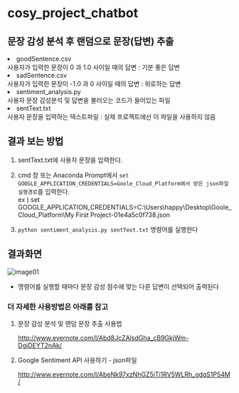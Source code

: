 # cosy_project_chatbot
## 문장 감성 분석 후 랜덤으로 문장(답변) 추출 
<li> goodSentence.csv </li>
  사용자가 입력한 문장이 0 과 1.0 사이일 때의 답변 : 기분 좋은 답변 
<li> sadSentence.csv </li>
  사용자가 입력한 문장이 -1.0 과 0 사이일 때의 답변 : 위로하는 답변 
<li> sentiment_analysis.py </li>
  사용자 문장 감성분석 및 답변을 불러오는 코드가 들어있는 파일
<li> sentText.txt </li>
  사용자 문장을 입력하는 텍스트파일 : 실제 프로젝트에선 이 파일을 사용하지 않음
  

## 결과 보는 방법 
1. sentText.txt에 사용자 문장을 입력한다.
2. cmd 창 또는 Anaconda Prompt에서 
`set GOOGLE_APPLICATION_CREDENTIALS=Goole_Cloud_Platform에서 받은 json파일 실행경로`를 입력한다.  
ex ) set GOOGLE_APPLICATION_CREDENTIALS=C:\Users\happy\Desktop\Goole_Cloud_Platform\My First Project-01e4a5c0f738.json


3. `python sentiment_analysis.py sentText.txt` 명령어를 실행한다



## 결과화면
![image01](https://user-images.githubusercontent.com/29648470/39761815-05920efe-5314-11e8-9efe-a00d3df2ce0f.png)
* 명령어를 실행할 때마다 문장 감성 점수에 맞는 다른 답변이 선택되어 출력된다


### 더 자세한 사용방법은 아래를 참고

1. 문장 감성 분석 및 랜덤 문장 추출 사용법<p> 
http://www.evernote.com/l/Abd8JcZAlsdGha_cB9GkjWm-DgiDEYT2nAk/ <p>
2. Google Sentiment API 사용하기 - json파일 <p>
http://www.evernote.com/l/AbeNk97xzNhGZ5iTi1RV5WLRh_gdqS1P54M/ <p>
